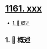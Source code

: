 # [1161. xxx](https://github.com/Tdahuyou/TNotes.leetcode/tree/main/notes/1161.%20xxx)

<!-- region:toc -->

- [1. 📝 概述](#1--概述)

<!-- endregion:toc -->

## 1. 📝 概述
